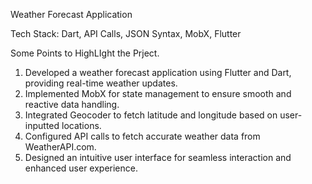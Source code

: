 Weather Forecast Application

Tech Stack: Dart, API Calls, JSON Syntax, MobX, Flutter

Some Points to HighLIght the Prject.

1. Developed a weather forecast application using Flutter and Dart, providing real-time weather updates.
2. Implemented MobX for state management to ensure smooth and reactive data handling.
3. Integrated Geocoder to fetch latitude and longitude based on user-inputted locations.
4. Configured API calls to fetch accurate weather data from WeatherAPI.com.
5. Designed an intuitive user interface for seamless interaction and enhanced user experience.
